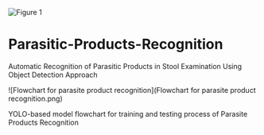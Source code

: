 ![Figure 1](https://user-images.githubusercontent.com/53847534/135559867-64125b86-171c-42dc-9928-1ae2738edc7b.png)
# Parasitic-Products-Recognition
Automatic Recognition of Parasitic Products in Stool Examination Using Object Detection Approach

![Flowchart for parasite product recognition](Flowchart for parasite product recognition.png)

YOLO-based model flowchart for training and testing process of Parasite Products Recognition
